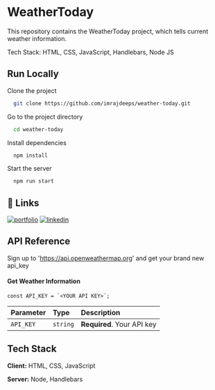 
# WeatherToday

This repository contains the WeatherToday project, which tells current weather information.

Tech Stack: HTML, CSS, JavaScript, Handlebars, Node JS






## Run Locally

Clone the project

```bash
  git clone https://github.com/imrajdeeps/weather-today.git
```

Go to the project directory

```bash
  cd weather-today
```

Install dependencies

```bash
  npm install
```

Start the server

```bash
  npm run start
```


## 🔗 Links
[![portfolio](https://img.shields.io/badge/my_portfolio-000?style=for-the-badge&logo=ko-fi&logoColor=white)](https://imrajdeeps.github.io/portfolio/)
[![linkedin](https://img.shields.io/badge/linkedin-0A66C2?style=for-the-badge&logo=linkedin&logoColor=white)](https://www.linkedin.com/in/rajdeep-singh-webdev/)


## API Reference
Sign up to 'https://api.openweathermap.org' and get your brand new api_key

#### Get Weather Information

```http
const API_KEY = `<YOUR API KEY>`;
```

| Parameter | Type     | Description                |
| :-------- | :------- | :------------------------- |
| `API_KEY` | `string` | **Required**. Your API key |




## Tech Stack

**Client:** HTML, CSS, JavaScript

**Server:** Node, Handlebars

